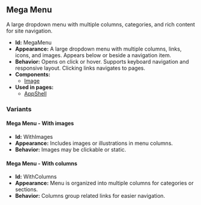 ## Mega Menu
A large dropdown menu with multiple columns, categories, and rich content for site navigation.
- **Id:** MegaMenu
- **Appearance:** A large dropdown menu with multiple columns, links, icons, and images. Appears below or beside a navigation item.
- **Behavior:** Opens on click or hover. Supports keyboard navigation and responsive layout. Clicking links navigates to pages.
- **Components:**
  - [Image](../components/Image.md)
- **Used in pages:**
  - [AppShell](../pages/AppShell.md)
### Variants
#### Mega Menu - **With images**
- **Id:** WithImages
- **Appearance:** Includes images or illustrations in menu columns.
- **Behavior:** Images may be clickable or static.
#### Mega Menu - **With columns**
- **Id:** WithColumns
- **Appearance:** Menu is organized into multiple columns for categories or sections.
- **Behavior:** Columns group related links for easier navigation.
